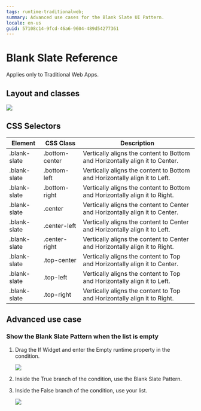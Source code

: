 ```yaml
---
tags: runtime-traditionalweb; 
summary: Advanced use cases for the Blank Slate UI Pattern.
locale: en-us
guid: 57108c14-9fcd-46a6-9604-489d54277361
---
```


# Blank Slate Reference

<div class="info" markdown="1">

Applies only to Traditional Web Apps.

</div>

## Layout and classes

![](<images/blankslate-2-diag.png>)

## CSS Selectors

| **Element** |  **CSS Class** |  **Description**  |
| ---|---|---
| .blank-slate | .bottom-center | Vertically aligns the content to Bottom and Horizontally align it to Center. |
| .blank-slate | .bottom-left |  Vertically aligns the content to Bottom and Horizontally align it to Left. |
| .blank-slate | .bottom-right |  Vertically aligns the content to Bottom and Horizontally align it to Right. |
| .blank-slate | .center |  Vertically aligns the content to Center and Horizontally align it to Center. |
| .blank-slate | .center-left |  Vertically aligns the content to Center and Horizontally align it to Left. |
| .blank-slate | .center-right |  Vertically aligns the content to Center and Horizontally align it to Right. |
| .blank-slate | .top-center | Vertically aligns the content to Top and Horizontally align it to Center. |
| .blank-slate | .top-left |  Vertically aligns the content to Top and Horizontally align it to Left. |
| .blank-slate | .top-right |  Vertically aligns the content to Top and Horizontally align it to Right. |

## Advanced use case

### Show the Blank Slate Pattern when the list is empty

1. Drag the If Widget and enter the Empty runtime property in the condition.

    ![](<images/blankslate-3-ss.png>)

1. Inside the True branch of the condition, use the Blank Slate Pattern.
1. Inside the False branch of the condition, use your list.

    ![](<images/blankslate-4-ss.png>)
